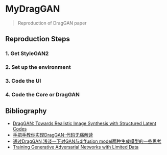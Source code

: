 # MyDragGAN

> Reproduction of DragGAN paper

## Reproduction Steps

### 1. Get StyleGAN2

### 2. Set up the environment

### 3. Code the UI

### 4. Code the Core or DragGAN

## Bibliography

- [DragGAN: Towards Realistic Image Synthesis with Structured Latent Codes](https://arxiv.org/abs/2305.10973)
- [手把手教你实现DragGAN-代码无痛解读](https://zhuanlan.zhihu.com/p/640871357)
- [通过DragGAN,浅谈一下对GAN与diffusion model两种生成模型的一些思考](https://zhuanlan.zhihu.com/p/639829821)
- [Training Generative Adversarial Networks with Limited Data](https://arxiv.org/abs/2006.06676)
